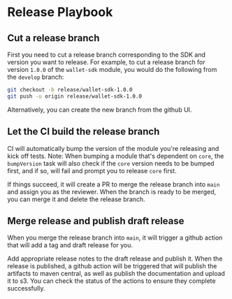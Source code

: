 # Release Playbook

## Cut a release branch

First you need to cut a release branch corresponding to the SDK and version you want to release.
For example, to cut a release branch for version `1.0.0` of the `wallet-sdk` module, you would do
the following from the `develop` branch:

```bash
git checkout -b release/wallet-sdk-1.0.0
git push -u origin release/wallet-sdk-1.0.0
```

Alternatively, you can create the new branch from the github UI.

## Let the CI build the release branch

CI will automatically bump the version of the module you're releasing and kick off tests. Note: When
bumping a module that's dependent on `core`, the `bumpVersion` task will also check if the `core`
version needs to be bumped first, and if so, will fail and prompt you to release `core` first.

If things succeed, it will create a PR to merge the release branch into `main` and assign you as the
reviewer. When the branch is ready to be merged, you can merge it and delete the release branch.

## Merge release and publish draft release

When you merge the release branch into `main`, it will trigger a github action that will add a tag
and draft release for you.

Add appropriate release notes to the draft release and publish it. When the release is published,
a github action will be triggered that will publish the artifacts to maven central, as well as
publish the documentation and upload it to s3. You can check the status of the actions to ensure
they complete successfully.
